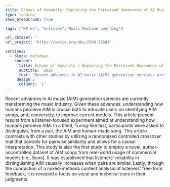```yaml
---
title: Echoes of Humanity: Exploring the Perceived Humanness of AI Music
type: landing
show_breadcrumb: true

tags: ["RP-en", "articles","Music Machine Learning"]

url_dataset: ''
url_project: 'https://arxiv.org/abs/2509.25601'

sections:
  - block: markdown
    content:
      title: Echoes of Humanity | Exploring the Perceived Humanness of AI Music
      subtitle: '2025'
      text: 'Recent advances in AI music (AIM) generation services are currently transforming the music industry. Given these advances, understanding how humans perceive AIM is crucial both to educate users on identifying AIM songs, and, conversely, to improve current models. This article present results from a listener-focused experiment aimed at understanding how humans perceive AIM. In a blind, Turing-like test, participants were asked to distinguish, from a pair, the AIM and human-made song. This article contrasts with other studies by utilizing a randomized controlled crossover trial that controls for pairwise similarity and allows for a causal interpretation. This study is also the first study to employ a novel, author-uncontrolled dataset of AIM songs from real-world usage of commercial models (i.e., Suno). It was established that listeners' reliability in distinguishing AIM causally increases when pairs are similar. Lastly, through the conduction of a mixed-methods content analysis of listeners' free-form feedback, it is revealed a focus on vocal and technical cues in their judgments.'
     design :
      columns: '1'
---
```


Recent advances in AI music (AIM) generation services are currently transforming the music industry. Given these advances, understanding how humans perceive AIM is crucial both to educate users on identifying AIM songs, and, conversely, to improve current models. This article present results from a listener-focused experiment aimed at understanding how humans perceive AIM. In a blind, Turing-like test, participants were asked to distinguish, from a pair, the AIM and human-made song. This article contrasts with other studies by utilizing a randomized controlled crossover trial that controls for pairwise similarity and allows for a causal interpretation. This study is also the first study to employ a novel, author-uncontrolled dataset of AIM songs from real-world usage of commercial models (i.e., Suno). It was established that listeners' reliability in distinguishing AIM causally increases when pairs are similar. Lastly, through the conduction of a mixed-methods content analysis of listeners' free-form feedback, it is revealed a focus on vocal and technical cues in their judgments.
